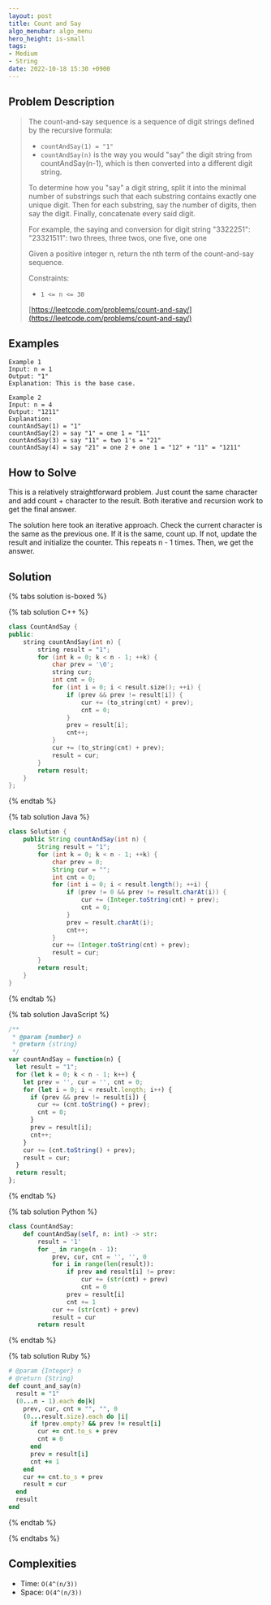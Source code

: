 ```yaml
---
layout: post
title: Count and Say
algo_menubar: algo_menu
hero_height: is-small
tags:
- Medium
- String
date: 2022-10-18 15:30 +0900
---
```


## Problem Description
> The count-and-say sequence is a sequence of digit strings defined by the recursive formula:
> - `countAndSay(1) = "1"`
> - `countAndSay(n)` is the way you would "say" the digit string from countAndSay(n-1), which is then
>    converted into a different digit string.
>
> To determine how you "say" a digit string, split it into the minimal number of substrings such that each substring
> contains exactly one unique digit. Then for each substring, say the number of digits, then say the digit. Finally,
> concatenate every said digit.
>
> For example, the saying and conversion for digit string "3322251":
> "23321511": two threes, three twos, one five, one one
>
> Given a positive integer n, return the nth term of the count-and-say sequence.
>
> Constraints:
> - `1 <= n <= 30`
>
> [https://leetcode.com/problems/count-and-say/](https://leetcode.com/problems/count-and-say/)

## Examples
```
Example 1
Input: n = 1
Output: "1"
Explanation: This is the base case.
```

```
Example 2
Input: n = 4
Output: "1211"
Explanation:
countAndSay(1) = "1"
countAndSay(2) = say "1" = one 1 = "11"
countAndSay(3) = say "11" = two 1's = "21"
countAndSay(4) = say "21" = one 2 + one 1 = "12" + "11" = "1211"
```

## How to Solve
This is a relatively straightforward problem.
Just count the same character and add count + character to the result.
Both iterative and recursion work to get the final answer.

The solution here took an iterative approach.
Check the current character is the same as the previous one.
If it is the same, count up. If not, update the result and initialize the counter.
This repeats n - 1 times. Then, we get the answer.

## Solution

{% tabs solution is-boxed %}

{% tab solution C++ %}
```cpp
class CountAndSay {
public:
    string countAndSay(int n) {
        string result = "1";
        for (int k = 0; k < n - 1; ++k) {
            char prev = '\0';
            string cur;
            int cnt = 0;
            for (int i = 0; i < result.size(); ++i) {
                if (prev && prev != result[i]) {
                    cur += (to_string(cnt) + prev);
                    cnt = 0;
                }
                prev = result[i];
                cnt++;
            }
            cur += (to_string(cnt) + prev);
            result = cur;
        }
        return result;
    }
};
```
{% endtab %}

{% tab solution Java %}
```java
class Solution {
    public String countAndSay(int n) {
        String result = "1";
        for (int k = 0; k < n - 1; ++k) {
            char prev = 0;
            String cur = "";
            int cnt = 0;
            for (int i = 0; i < result.length(); ++i) {
                if (prev != 0 && prev != result.charAt(i)) {
                    cur += (Integer.toString(cnt) + prev);
                    cnt = 0;
                }
                prev = result.charAt(i);
                cnt++;
            }
            cur += (Integer.toString(cnt) + prev);
            result = cur;
        }
        return result;
    }
}
```
{% endtab %}

{% tab solution JavaScript %}
```js
/**
 * @param {number} n
 * @return {string}
 */
var countAndSay = function(n) {
  let result = "1";
  for (let k = 0; k < n - 1; k++) {
    let prev = '', cur = '', cnt = 0;
    for (let i = 0; i < result.length; i++) {
      if (prev && prev != result[i]) {
        cur += (cnt.toString() + prev);
        cnt = 0;
      }
      prev = result[i];
      cnt++;
    }
    cur += (cnt.toString() + prev);
    result = cur;
  }
  return result;
};
```
{% endtab %}

{% tab solution Python %}
```python
class CountAndSay:
    def countAndSay(self, n: int) -> str:
        result = '1'
        for _ in range(n - 1):
            prev, cur, cnt = '', '', 0
            for i in range(len(result)):
                if prev and result[i] != prev:
                    cur += (str(cnt) + prev)
                    cnt = 0
                prev = result[i]
                cnt += 1
            cur += (str(cnt) + prev)
            result = cur
        return result
```
{% endtab %}

{% tab solution Ruby %}
```ruby
# @param {Integer} n
# @return {String}
def count_and_say(n)
  result = "1"
  (0...n - 1).each do|k|
    prev, cur, cnt = "", "", 0
    (0...result.size).each do |i|
      if !prev.empty? && prev != result[i]
        cur += cnt.to_s + prev
        cnt = 0
      end
      prev = result[i]
      cnt += 1
    end
    cur += cnt.to_s + prev
    result = cur
  end
  result
end
```
{% endtab %}

{% endtabs %}


## Complexities
- Time: `O(4^(n/3))`
- Space: `O(4^(n/3))`
